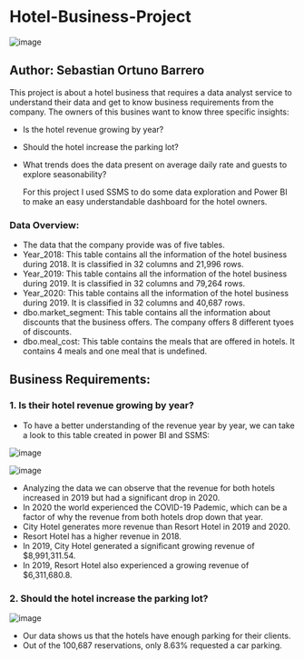# Hotel-Business-Project

![image](https://github.com/user-attachments/assets/c36ea1bf-7f13-47c7-9094-c2a15bb1f0e6)



## Author: Sebastian Ortuno Barrero

This project is about a hotel business that requires a data analyst service to understand their data and get to know business requirements from the company. The owners of this busines want to know three specific insights:

- Is the hotel revenue growing by year?
- Should the hotel increase the parking lot?
- What trends does the data present on average daily rate and guests to explore seasonability?

  For this project I used SSMS to do some data exploration and Power BI to make an easy understandable dashboard for the hotel owners.

### Data Overview:

 - The data that the company provide was of five tables.
 - Year_2018: This table contains all the information of the hotel business during 2018. It is classified in 32 columns and 21,996 rows. 
 - Year_2019: This table contains all the information of the hotel business during 2019. It is classified in 32 columns and 79,264 rows. 
 - Year_2020: This table contains all the information of the hotel business during 2019. It is classified in 32 columns and 40,687 rows.
 - dbo.market_segment: This table contains all the information about discounts that the business offers. The company offers 8 different tyoes of discounts.
 - dbo.meal_cost: This table contains the meals that are offered in hotels. It contains 4 meals and one meal that is undefined.

## Business Requirements:
### 1. Is their hotel revenue growing by year?
- To have a better understanding of the revenue year by year, we can take a look to this table created in power BI and SSMS:

![image](https://github.com/user-attachments/assets/870239f2-c367-4abb-a5ba-c408ac25333a)


![image](https://github.com/user-attachments/assets/37bd44a8-dae8-4bbb-9973-b333a5c95a1a)


- Analyzing the data we can observe that the revenue for both hotels increased in 2019 but had a significant drop in 2020.
- In 2020 the world experienced the COVID-19 Pademic, which can be a factor of why the revenue from both hotels drop down that year.
- City Hotel generates more revenue than Resort Hotel in 2019 and 2020.
- Resort Hotel has a higher revenue in 2018.
- In 2019, City Hotel generated a significant growing revenue of $8,991,311.54.
- In 2019, Resort Hotel also experienced a growing revenue of $6,311,680.8.

### 2. Should the hotel increase the parking lot?

![image](https://github.com/user-attachments/assets/12d27a3c-aac5-4c70-b1b4-03389db6cbfe)

- Our data shows us that the hotels have enough parking for their clients.
- Out of the 100,687 reservations, only 8.63% requested a car parking.




